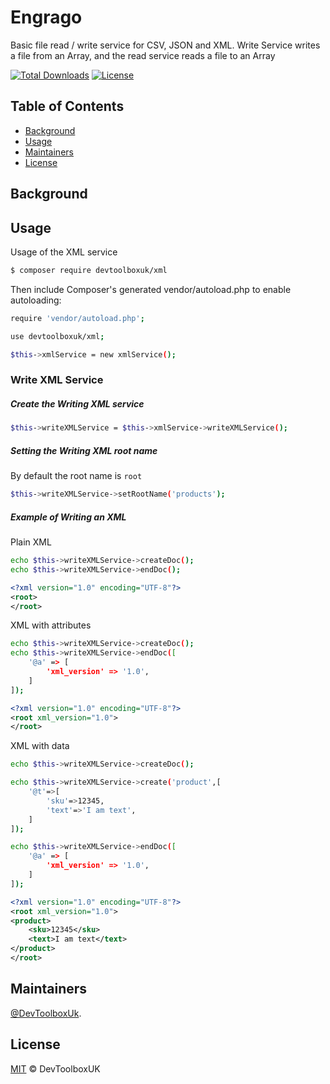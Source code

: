 # Engrago
Basic file read / write service for CSV, JSON and XML. 
Write Service writes a file from an Array, and the read service reads a file to an Array

[![Total Downloads](https://img.shields.io/packagist/dt/devtoolboxuk/engrafo.svg?style=flat-square)](https://packagist.org/packages/devtoolboxuk/engrafo)
[![License](https://img.shields.io/packagist/l/devtoolboxuk/engrafo.svg?style=flat-square)](https://packagist.org/packages/devtoolboxuk/engrafo)

## Table of Contents

- [Background](#Background)
- [Usage](#Usage)
- [Maintainers](#Maintainers)
- [License](#License)

## Background


## Usage

Usage of the XML service

```sh
$ composer require devtoolboxuk/xml
```

Then include Composer's generated vendor/autoload.php to enable autoloading:

```sh
require 'vendor/autoload.php';
```

```sh
use devtoolboxuk/xml;

$this->xmlService = new xmlService();
```

### Write XML Service
##### Create the Writing XML service
```sh
$this->writeXMLService = $this->xmlService->writeXMLService();
```

##### Setting the Writing XML root name
By default the root name is `root`
```sh
$this->writeXMLService->setRootName('products');
```

##### Example of Writing an XML
Plain XML
```sh
echo $this->writeXMLService->createDoc();
echo $this->writeXMLService->endDoc();
```

```xml
<?xml version="1.0" encoding="UTF-8"?>
<root>
</root>
```

XML with attributes
```sh
echo $this->writeXMLService->createDoc();
echo $this->writeXMLService->endDoc([
    '@a' => [
        'xml_version' => '1.0',
    ]
]);
```

```xml
<?xml version="1.0" encoding="UTF-8"?>
<root xml_version="1.0">
</root>
```


XML with data
```sh
echo $this->writeXMLService->createDoc();

echo $this->writeXMLService->create('product',[
    '@t'=>[
        'sku'=>12345,
        'text'=>'I am text',
    ]
]);

echo $this->writeXMLService->endDoc([
    '@a' => [
        'xml_version' => '1.0',
    ]
]);
```

```xml
<?xml version="1.0" encoding="UTF-8"?>
<root xml_version="1.0">
<product>
    <sku>12345</sku>
    <text>I am text</text>
</product>
</root>
```


## Maintainers
[@DevToolboxUk](https://github.com/DevToolBoxUk).


## License
[MIT](LICENSE) © DevToolboxUK
